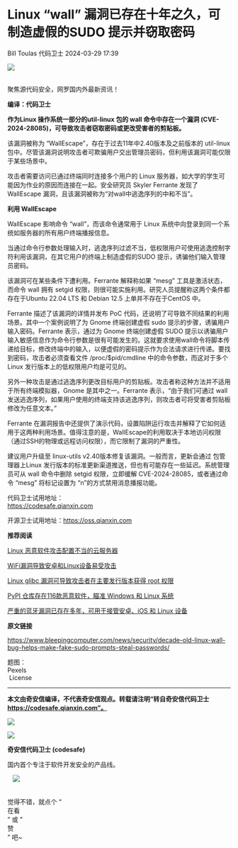#  Linux “wall” 漏洞已存在十年之久，可制造虚假的SUDO 提示并窃取密码   
Bill Toulas  代码卫士   2024-03-29 17:39  
  
![](https://mmbiz.qpic.cn/mmbiz_gif/Az5ZsrEic9ot90z9etZLlU7OTaPOdibteeibJMMmbwc29aJlDOmUicibIRoLdcuEQjtHQ2qjVtZBt0M5eVbYoQzlHiaw/640?wx_fmt=gif "")  
  
   
聚焦源代码安全，网罗国内外最新资讯！  
  
**编译：代码卫士**  
  
**作为Linux 操作系统一部分的util-linux 包的 wall 命令中存在一个漏洞 (CVE-2024-28085)，可导致攻击者窃取密码或更改受害者的剪贴板。**  
  
  
该漏洞被称为 “WallEscape”，存在于过去11年中2.40版本及之前版本的 util-linux包中。尽管该漏洞说明攻击者可欺骗用户交出管理员密码，但利用该漏洞可能仅限于某些场景中。  
  
攻击者需要访问已通过终端同时连接多个用户的 Linux 服务器，如大学的学生可能因为作业的原因而连接在一起。安全研究员 Skyler Ferrante 发现了 WallEscape 漏洞，且该漏洞被称为“对wall中逃逸序列的中和不当”。  
  
  
**利用 WallEscape**  
  
  
  
  
  
WallEscape 影响命令 “wall”，而该命令通常用于 Linux 系统中向登录到同一个系统如服务器的所有用户终端播报信息。  
  
当通过命令行参数处理输入时，逃逸序列过滤不当，低权限用户可使用逃逸控制字符利用该漏洞，在其它用户的终端上制造虚假的SUDO 提示，诱骗他们输入管理员密码。  
  
该漏洞可在某些条件下遭利用。Ferrante 解释称如果 “mesg” 工具是激活状态，而命令 wall 拥有 setgid 权限，则很可能实施利用。研究人员提醒称这两个条件都存在于Ubuntu 22.04 LTS 和 Debian 12.5 上单并不存在于CentOS 中。  
  
Ferrante 描述了该漏洞的详情并发布 PoC 代码，还说明了可导致不同结果的利用场景。其中一个案例说明了为 Gnome 终端创建虚假 sudo 提示的步骤，诱骗用户输入密码。Ferrante 表示，通过为 Gnome 终端创建虚假 SUDO 提示以诱骗用户输入敏感信息作为命令行参数是很有可能发生的。这就要求使用wall命令将脚本传递给目标，修改终端中的输入，以便虚假的密码提示作为合法请求进行传递。要找到密码，攻击者必须查看文件 /proc/$pid/cmdline 中的命令参数，而这对于多个 Linux 发行版本上的低权限用户均是可见的。  
  
另外一种攻击是通过逃逸序列更改目标用户的剪贴板。攻击者称这种方法并不适用于所有终端模拟器，Gnome 是其中之一。Ferrante 表示，“由于我们可通过 wall 发送逃逸序列，如果用户使用的终端支持该逃逸序列，则攻击者可将受害者剪贴板修改为任意文本。”  
  
Ferrante 在漏洞报告中还提供了演示代码，设置陷阱运行攻击并解释了它如何适用于这两种利用场景。值得注意的是，WallEscape的利用取决于本地访问权限（通过SSH的物理或远程访问权限），而它限制了漏洞的严重性。  
  
建议用户升级至 linux-utils v2.40版本修复该漏洞。一般而言，更新会通过 包管理器上Linux 发行版本的标准更新渠道推送，但也有可能存在一些延迟。系统管理员可从 wall 命令中删除 setgid 权限，立即缓解 CVE-2024-28085，或者通过命令 “mesg” 将标记设置为 “n”的方式禁用消息播报功能。  
  
  
  
代码卫士试用地址：  
https://codesafe.qianxin.com  
  
开源卫士试用地址：https://oss.qianxin.com  
  
  
  
  
  
  
  
  
  
  
  
  
**推荐阅读**  
  
[Linux 恶意软件攻击配置不当的云服务器](http://mp.weixin.qq.com/s?__biz=MzI2NTg4OTc5Nw==&mid=2247519011&idx=1&sn=17a70a9a2f2ffda628277cf2e0884282&chksm=ea94ba49dde3335f1ba768295ca8970e7a2a3d6080ee433e0eaa41f8b52859e0ae9f0acd6635&scene=21#wechat_redirect)  
  
  
[WiFi漏洞导致安卓和Linux设备易受攻击](http://mp.weixin.qq.com/s?__biz=MzI2NTg4OTc5Nw==&mid=2247518892&idx=2&sn=21e7796662495b4b807b3393dafd9890&chksm=ea94bbc6dde332d07356a2e54be40ffbdc88a3cac47f21912107d477815155335555fe2c827d&scene=21#wechat_redirect)  
  
  
[Linux glibc 漏洞可导致攻击者在主要发行版本获得 root 权限](http://mp.weixin.qq.com/s?__biz=MzI2NTg4OTc5Nw==&mid=2247518790&idx=1&sn=3a59b1cc8580a5f1c75bb61edc82557b&chksm=ea94bb2cdde3323acc4f1a49e39fec5304d1b53e15b8b2a5cb36bf885ddd6a7b1432e0addc60&scene=21#wechat_redirect)  
  
  
[PyPI 仓库存在116款恶意软件，瞄准 Windows 和 Linux 系统](http://mp.weixin.qq.com/s?__biz=MzI2NTg4OTc5Nw==&mid=2247518385&idx=2&sn=9d0f5eba19662c208dce17056f8b6708&chksm=ea94b9dbdde330cd71a57d346d79ef4b39ec7ac907787ebe1f7a41fe47d6201ea4cfa4947e94&scene=21#wechat_redirect)  
  
  
[严重的蓝牙漏洞已存在多年，可用于接管安卓、iOS 和 Linux 设备](http://mp.weixin.qq.com/s?__biz=MzI2NTg4OTc5Nw==&mid=2247518319&idx=1&sn=5714524d6170f4fef9f36a2a9801b556&chksm=ea94b905dde3301385c1f828c130d4e404acb8a7addf6ed7ea4155f5063d9b70b0d539ec90eb&scene=21#wechat_redirect)  
  
  
  
  
**原文链接**  
  
  
https://www.bleepingcomputer.com/news/security/decade-old-linux-wall-bug-helps-make-fake-sudo-prompts-steal-passwords/  
  
  
  
题图：  
Pexels  
 License  
  
****  
**本文由奇安信编译，不代表奇安信观点。转载请注明“转自奇安信代码卫士 https://codesafe.qianxin.com”。**  
  
  
  
  
![](https://mmbiz.qpic.cn/mmbiz_jpg/oBANLWYScMSf7nNLWrJL6dkJp7RB8Kl4zxU9ibnQjuvo4VoZ5ic9Q91K3WshWzqEybcroVEOQpgYfx1uYgwJhlFQ/640?wx_fmt=jpeg "")  
  
![](https://mmbiz.qpic.cn/mmbiz_jpg/oBANLWYScMSN5sfviaCuvYQccJZlrr64sRlvcbdWjDic9mPQ8mBBFDCKP6VibiaNE1kDVuoIOiaIVRoTjSsSftGC8gw/640?wx_fmt=jpeg "")  
  
**奇安信代码卫士 (codesafe)**  
  
国内首个专注于软件开发安全的产品线。  
  
   ![](https://mmbiz.qpic.cn/mmbiz_gif/oBANLWYScMQ5iciaeKS21icDIWSVd0M9zEhicFK0rbCJOrgpc09iaH6nvqvsIdckDfxH2K4tu9CvPJgSf7XhGHJwVyQ/640?wx_fmt=gif "")  
  
   
觉得不错，就点个 “  
在看  
” 或 "  
赞  
” 吧~  
  
